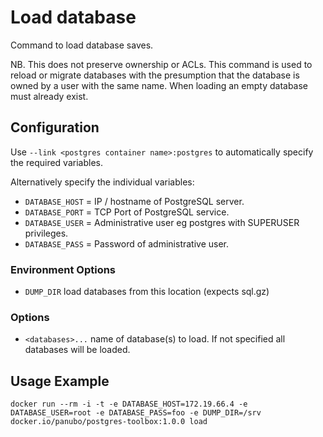 # Load database

Command to load database saves.

NB. This does not preserve ownership or ACLs. This command is used to reload
or migrate databases with the presumption that the database is owned by a user
with the same name. When loading an empty database must already exist.

## Configuration

Use `--link <postgres container name>:postgres` to automatically specify the required variables.

Alternatively specify the individual variables:

- `DATABASE_HOST` = IP / hostname of PostgreSQL server.
- `DATABASE_PORT` = TCP Port of PostgreSQL service.
- `DATABASE_USER` = Administrative user eg postgres with SUPERUSER privileges.
- `DATABASE_PASS` = Password of administrative user.

### Environment Options

- `DUMP_DIR` load databases from this location (expects sql.gz)

### Options

- `<databases>...` name of database(s) to load. If not specified all databases will be loaded.

## Usage Example

```docker run --rm -i -t -e DATABASE_HOST=172.19.66.4 -e DATABASE_USER=root -e DATABASE_PASS=foo -e DUMP_DIR=/srv docker.io/panubo/postgres-toolbox:1.0.0 load```
